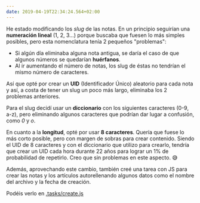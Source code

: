 ```yaml
---
date: 2019-04-19T22:34:24.564+02:00
---
```


He estado modificando los *slug* de las notas. En un principio seguirían una **numeración lineal** (1, 2, 3…) porque buscaba que fuesen lo más simples posibles, pero esta nomenclatura tenía 2 pequeños "problemas":
- Si algún día eliminaba alguna nota antigua, se daría el caso de que algunos números se quedarían **huérfanos**.
- Al ir aumentando el número de notas, los slug de éstas no tendrían el mismo número de caracteres.

Así que opté por crear un **UID** (Identificador Único) aleatorio para cada nota y así, a costa de tener un slug un poco más largo, eliminaba los 2 problemas anteriores.

Para el slug decidí usar un **diccionario** con los siguientes caracteres (0-9, a-z), pero eliminando algunos caracteres que podrían dar lugar a confusión, como *0* y *o*.

En cuanto a la **longitud**, opté por usar **8 caracteres**. Quería que fuese lo más corto posible, pero con margen de sobras para crear contenido. Siendo el UID de 8 caracteres y con el diccionario que utilizo para crearlo, tendría que crear un UID cada hora durante 22 años para lograr un 1% de probabilidad de repetirlo. Creo que sin problemas en este aspecto. 😅

Además, aprovechando este cambio, también creé una tarea con JS para crear las notas y los artículos autorellenando algunos datos como el nombre del archivo y la fecha de creación.

Podéis verlo en [.tasks/create.js](https://github.com/barcia/barcia.dev/blob/master/.tasks/create.js)
